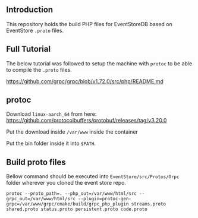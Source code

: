 ## Introduction

This repository holds the build PHP files for EventStoreDB based on EventStore `.proto` files.

## Full Tutorial

The below tutorial was followed to setup the machine with `protoc` to be able to compile the `.proto` files.

https://github.com/grpc/grpc/blob/v1.72.0/src/php/README.md

## protoc

Download `linux-aarch_64` from here: https://github.com/protocolbuffers/protobuf/releases/tag/v3.20.0

Put the download inside `/var/www` inside the container

Put the bin folder inside it into `$PATH`.

## Build proto files

Bellow command should be executed into `EventStore/src/Protos/Grpc` folder wherever you cloned the event store repo.

```shell
protoc --proto_path=. --php_out=/var/www/html/src --grpc_out=/var/www/html/src --plugin=protoc-gen-grpc=/var/www/grpc/cmake/build/grpc_php_plugin streams.proto shared.proto status.proto persistent.proto code.proto
```
